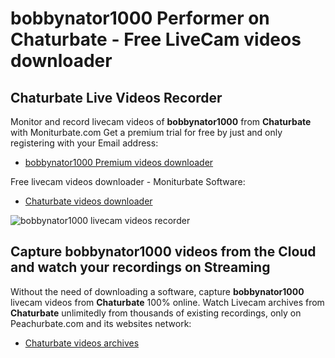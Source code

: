 # bobbynator1000 Performer on Chaturbate - Free LiveCam videos downloader

## Chaturbate Live Videos Recorder

Monitor and record livecam videos of **bobbynator1000** from **Chaturbate** with Moniturbate.com
Get a premium trial for free by just and only registering with your Email address:
* [bobbynator1000 Premium videos downloader](https://moniturbate.com/request-demo-licence-key.html)

Free livecam videos downloader - Moniturbate Software:
* [Chaturbate videos downloader](https://moniturbate.com/moniturbate-download-software.html)

![bobbynator1000 livecam videos recorder](https://peachurnet.com/templates/moniturbate-software.png)


## Capture bobbynator1000 videos from the Cloud and watch your recordings on Streaming

Without the need of downloading a software, capture **bobbynator1000** livecam videos from **Chaturbate** 100% online.
Watch Livecam archives from **Chaturbate** unlimitedly from thousands of existing recordings, only on Peachurbate.com and its websites network:
* [Chaturbate videos archives](https://peachurnet.com/)